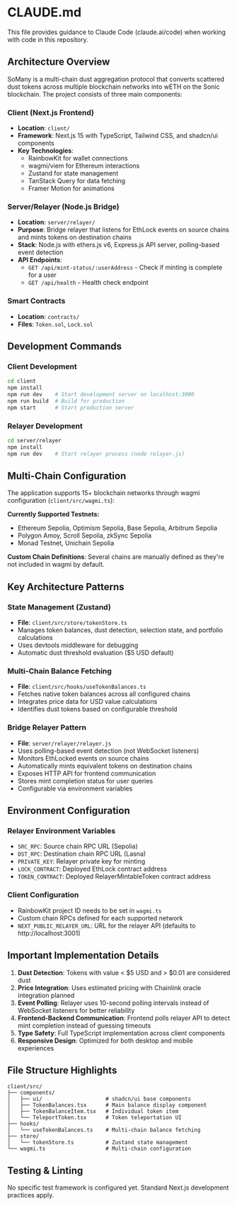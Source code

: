 # CLAUDE.md

This file provides guidance to Claude Code (claude.ai/code) when working with code in this repository.

## Architecture Overview

SoMany is a multi-chain dust aggregation protocol that converts scattered dust tokens across multiple blockchain networks into wETH on the Sonic blockchain. The project consists of three main components:

### Client (Next.js Frontend)
- **Location**: `client/`
- **Framework**: Next.js 15 with TypeScript, Tailwind CSS, and shadcn/ui components
- **Key Technologies**:
  - RainbowKit for wallet connections
  - wagmi/viem for Ethereum interactions  
  - Zustand for state management
  - TanStack Query for data fetching
  - Framer Motion for animations

### Server/Relayer (Node.js Bridge)
- **Location**: `server/relayer/`
- **Purpose**: Bridge relayer that listens for EthLock events on source chains and mints tokens on destination chains
- **Stack**: Node.js with ethers.js v6, Express.js API server, polling-based event detection
- **API Endpoints**:
  - `GET /api/mint-status/:userAddress` - Check if minting is complete for a user
  - `GET /api/health` - Health check endpoint

### Smart Contracts
- **Location**: `contracts/`
- **Files**: `Token.sol`, `Lock.sol`

## Development Commands

### Client Development
```bash
cd client
npm install
npm run dev    # Start development server on localhost:3000
npm run build  # Build for production
npm start      # Start production server
```

### Relayer Development
```bash
cd server/relayer
npm install
npm run dev    # Start relayer process (node relayer.js)
```

## Multi-Chain Configuration

The application supports 15+ blockchain networks through wagmi configuration (`client/src/wagmi.ts`):

**Currently Supported Testnets:**
- Ethereum Sepolia, Optimism Sepolia, Base Sepolia, Arbitrum Sepolia
- Polygon Amoy, Scroll Sepolia, zkSync Sepolia
- Monad Testnet, Unichain Sepolia

**Custom Chain Definitions**: Several chains are manually defined as they're not included in wagmi by default.

## Key Architecture Patterns

### State Management (Zustand)
- **File**: `client/src/store/tokenStore.ts`
- Manages token balances, dust detection, selection state, and portfolio calculations
- Uses devtools middleware for debugging
- Automatic dust threshold evaluation ($5 USD default)

### Multi-Chain Balance Fetching
- **File**: `client/src/hooks/useTokenBalances.ts`
- Fetches native token balances across all configured chains
- Integrates price data for USD value calculations
- Identifies dust tokens based on configurable threshold

### Bridge Relayer Pattern
- **File**: `server/relayer/relayer.js`
- Uses polling-based event detection (not WebSocket listeners)
- Monitors EthLocked events on source chains
- Automatically mints equivalent tokens on destination chains
- Exposes HTTP API for frontend communication
- Stores mint completion status for user queries
- Configurable via environment variables

## Environment Configuration

### Relayer Environment Variables
- `SRC_RPC`: Source chain RPC URL (Sepolia)
- `DST_RPC`: Destination chain RPC URL (Lasna)
- `PRIVATE_KEY`: Relayer private key for minting
- `LOCK_CONTRACT`: Deployed EthLock contract address
- `TOKEN_CONTRACT`: Deployed RelayerMintableToken contract address

### Client Configuration
- RainbowKit project ID needs to be set in `wagmi.ts`
- Custom chain RPCs defined for each supported network
- `NEXT_PUBLIC_RELAYER_URL`: URL for the relayer API (defaults to http://localhost:3001)

## Important Implementation Details

1. **Dust Detection**: Tokens with value < $5 USD and > $0.01 are considered dust
2. **Price Integration**: Uses estimated pricing with Chainlink oracle integration planned
3. **Event Polling**: Relayer uses 10-second polling intervals instead of WebSocket listeners for better reliability
4. **Frontend-Backend Communication**: Frontend polls relayer API to detect mint completion instead of guessing timeouts
5. **Type Safety**: Full TypeScript implementation across client components
6. **Responsive Design**: Optimized for both desktop and mobile experiences

## File Structure Highlights

```
client/src/
├── components/
│   ├── ui/                    # shadcn/ui base components
│   ├── TokenBalances.tsx      # Main balance display component
│   ├── TokenBalanceItem.tsx   # Individual token item
│   └── TeleportToken.tsx      # Token teleportation UI
├── hooks/
│   └── useTokenBalances.ts    # Multi-chain balance fetching
├── store/
│   └── tokenStore.ts          # Zustand state management
└── wagmi.ts                   # Multi-chain configuration
```

## Testing & Linting

No specific test framework is configured yet. Standard Next.js development practices apply.